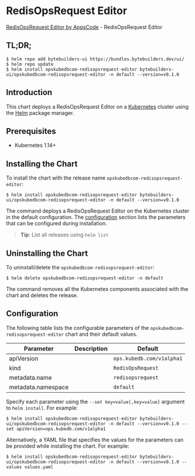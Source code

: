 # RedisOpsRequest Editor

[RedisOpsRequest Editor by AppsCode](https://byte.builders) - RedisOpsRequest Editor

## TL;DR;

```console
$ helm repo add bytebuilders-ui https://bundles.bytebuilders.dev/ui/
$ helm repo update
$ helm install opskubedbcom-redisopsrequest-editor bytebuilders-ui/opskubedbcom-redisopsrequest-editor -n default --version=v0.1.0
```

## Introduction

This chart deploys a RedisOpsRequest Editor on a [Kubernetes](http://kubernetes.io) cluster using the [Helm](https://helm.sh) package manager.

## Prerequisites

- Kubernetes 1.14+

## Installing the Chart

To install the chart with the release name `opskubedbcom-redisopsrequest-editor`:

```console
$ helm install opskubedbcom-redisopsrequest-editor bytebuilders-ui/opskubedbcom-redisopsrequest-editor -n default --version=v0.1.0
```

The command deploys a RedisOpsRequest Editor on the Kubernetes cluster in the default configuration. The [configuration](#configuration) section lists the parameters that can be configured during installation.

> **Tip**: List all releases using `helm list`

## Uninstalling the Chart

To uninstall/delete the `opskubedbcom-redisopsrequest-editor`:

```console
$ helm delete opskubedbcom-redisopsrequest-editor -n default
```

The command removes all the Kubernetes components associated with the chart and deletes the release.

## Configuration

The following table lists the configurable parameters of the `opskubedbcom-redisopsrequest-editor` chart and their default values.

|     Parameter      | Description |          Default          |
|--------------------|-------------|---------------------------|
| apiVersion         |             | `ops.kubedb.com/v1alpha1` |
| kind               |             | `RedisOpsRequest`         |
| metadata.name      |             | `redisopsrequest`         |
| metadata.namespace |             | `default`                 |


Specify each parameter using the `--set key=value[,key=value]` argument to `helm install`. For example:

```console
$ helm install opskubedbcom-redisopsrequest-editor bytebuilders-ui/opskubedbcom-redisopsrequest-editor -n default --version=v0.1.0 --set apiVersion=ops.kubedb.com/v1alpha1
```

Alternatively, a YAML file that specifies the values for the parameters can be provided while
installing the chart. For example:

```console
$ helm install opskubedbcom-redisopsrequest-editor bytebuilders-ui/opskubedbcom-redisopsrequest-editor -n default --version=v0.1.0 --values values.yaml
```
